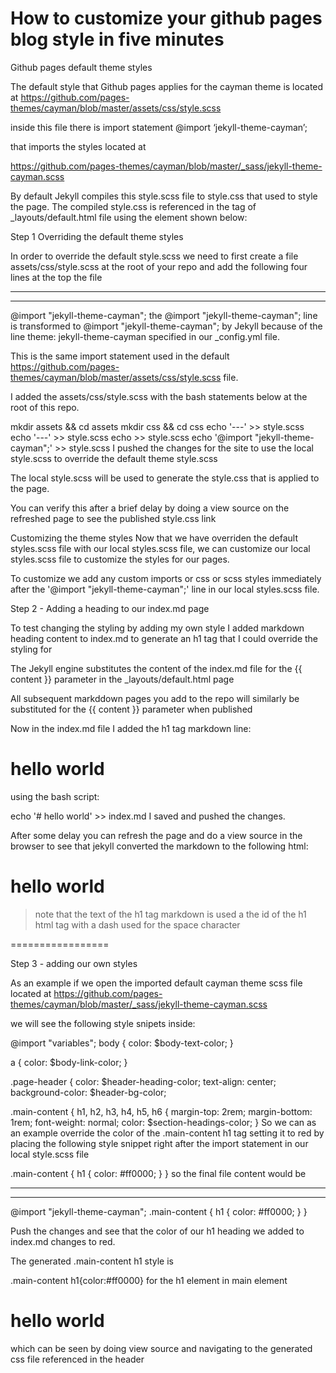 # How to customize your github pages blog style in five minutes

Github pages default theme styles

The default style that Github pages applies for the cayman theme is located at https://github.com/pages-themes/cayman/blob/master/assets/css/style.scss

inside this file there is import statement @import ‘jekyll-theme-cayman’;

that imports the styles located at

https://github.com/pages-themes/cayman/blob/master/_sass/jekyll-theme-cayman.scss

By default Jekyll compiles this style.scss file to style.css that used to style the page. The compiled style.css is referenced in the <head> tag of _layouts/default.html file using the <link> element shown below:

<link rel="stylesheet" href="/assets/css/style.css?v=76e9344533f4785fd14d43d0d2033d97bf6636b5">


Step 1 Overriding the default theme styles

In order to override the default style.scss we need to first create a file assets/css/style.scss at the root of your repo and add the following four lines at the top the file

---
---

@import "jekyll-theme-cayman";
the @import "jekyll-theme-cayman"; line is transformed to @import "jekyll-theme-cayman"; by Jekyll because of the line theme: jekyll-theme-cayman specified in our _config.yml file.

This is the same import statement used in the default https://github.com/pages-themes/cayman/blob/master/assets/css/style.scss file.

I added the assets/css/style.scss with the bash statements below at the root of this repo.

mkdir assets && cd assets
mkdir css && cd css
echo '---' >> style.scss
echo '---' >> style.scss
echo >> style.scss
echo '@import "jekyll-theme-cayman";' >> style.scss
I pushed the changes for the site to use the local style.scss to override the default theme style.scss

The local style.scss will be used to generate the style.css that is applied to the page.

You can verify this after a brief delay by doing a view source on the refreshed page to see the published style.css link

<link rel="stylesheet" href="/assets/css/style.css?v=c9149429e7d8df2dde257387400cef49363fb589">

Customizing the theme styles
Now that we have overriden the default styles.scss file with our local styles.scss file, we can customize our local styles.scss file to customize the styles for our pages.

To customize we add any custom imports or css or scss styles immediately after the '@import "jekyll-theme-cayman";' line in our local styles.scss file.




Step 2 - Adding a heading to our index.md page

To test changing the styling by adding my own style I added markdown heading content to index.md to 
generate an h1 tag that I could override the styling for


The Jekyll engine substitutes the content of the index.md file for the {{ content }} parameter in the _layouts/default.html page

All subsequent markddown pages you add to the repo will similarly be substituted for the {{ content }} parameter when published

Now in the index.md file I added the h1 tag markdown line:

# hello world

using the bash script:

echo '# hello world' >> index.md
I saved and pushed the changes.

After some delay you can refresh the page and do a view source in the browser to see that jekyll converted the markdown to the following html:

<h1 id="hello-world">hello world</h1>

> note that the text of the h1 tag markdown is used a the id of the h1 html tag with a dash used for the space character

=================

Step 3 - adding our own styles

As an example if we open the imported default cayman theme scss file located at https://github.com/pages-themes/cayman/blob/master/_sass/jekyll-theme-cayman.scss

we will see the following style snipets inside:

@import "variables";
body {
  color: $body-text-color;
}

a {
  color: $body-link-color;
}

.page-header {
  color: $header-heading-color;
  text-align: center;
  background-color: $header-bg-color;

.main-content {
  h1,
  h2,
  h3,
  h4,
  h5,
  h6 {
    margin-top: 2rem;
    margin-bottom: 1rem;
    font-weight: normal;
    color: $section-headings-color;
  }
So we can as an example override the color of the .main-content h1 tag setting it to red by placing the following style snippet right after the import statement in our local style.scss file

.main-content {
  h1 {
   color: #ff0000;
 }
}
so the final file content would be

---
---

@import "jekyll-theme-cayman";
.main-content {
  h1 {
   color: #ff0000;
 }
}

Push the changes and see that the color of our h1 heading we added to index.md changes to red.

The generated .main-content h1 style is

.main-content h1{color:#ff0000}
for the h1 element in main element

<main id="content" class="main-content" role="main">
      <h1 id="hello-world">hello world</h1>
which can be seen by doing view source and navigating to the generated css file referenced in the header

<link rel="stylesheet" href="/assets/css/style.css?v=f97443281054e55039f2bad9d2237e5486d287c7">


